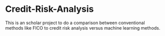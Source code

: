 # Credit-Risk-Analysis
This is an scholar project to do a comparison between conventional methods like FICO to credit risk analysis versus machine learning methods.
